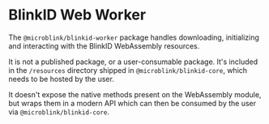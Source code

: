 # BlinkID Web Worker

The `@microblink/blinkid-worker` package handles downloading, initializing and interacting with the BlinkID WebAssembly resources.

It is not a published package, or a user-consumable package. It's included in the `/resources` directory shipped in `@microblink/blinkid-core`, which needs to be hosted by the user.

It doesn't expose the native methods present on the WebAssembly module, but wraps them in a modern API which can then be consumed by the user via `@microblink/blinkid-core`.
